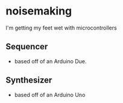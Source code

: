 # noisemaking
I'm getting my feet wet with microcontrollers

## Sequencer
- based off of an Arduino Due.

## Synthesizer
- based off of an Arduino Uno
